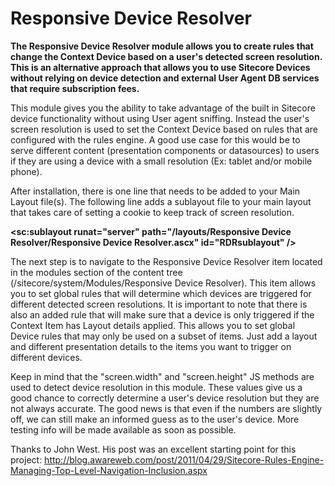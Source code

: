 Responsive Device Resolver
======================

<b>The Responsive Device Resolver module allows you to create rules that change the Context Device based on a user's detected screen resolution. This is an alternative approach that allows you to use Sitecore Devices without relying on device detection and external User Agent DB services that require subscription fees.</b>

This module gives you the ability to take advantage of the built in Sitecore device functionality without using User agent sniffing. Instead the user's screen resolution is used to set the Context Device based on rules that are configured with the rules engine. A good use case for this would be to serve different content (presentation components or datasources) to users if they are using a device with a small resolution (Ex: tablet and/or mobile phone).

After installation, there is one line that needs to be added to your Main Layout file(s). The following line adds a sublayout file to your main layout that takes care of setting a cookie to keep track of screen resolution.

<b><sc:sublayout runat="server"  path="/layouts/Responsive Device Resolver/Responsive Device Resolver.ascx" id="RDRsublayout" /></b>

The next step is to navigate to the Responsive Device Resolver item located in the modules section of the content tree (/sitecore/system/Modules/Responsive Device Resolver). This item allows you to set global rules that will determine which devices are triggered for different detected screen resolutions. It is important to note that there is also an added rule that will make sure that a device is only triggered if the Context Item has Layout details applied. This allows you to set global Device rules that may only be used on a subset of items. Just add a layout and different presentation details to the items you want to trigger on different devices.

Keep in mind that the "screen.width" and "screen.height" JS methods are used to detect device resolution in this module. These values give us a good chance to correctly determine a user's device resolution but they are not always accurate. The good news is that even if the numbers are slightly off, we can still make an informed guess as to the user's device. More testing info will be made available as soon as possible.

Thanks to John West. His post was an excellent starting point for this project: http://blog.awareweb.com/post/2011/04/29/Sitecore-Rules-Engine-Managing-Top-Level-Navigation-Inclusion.aspx